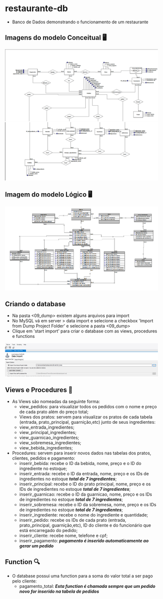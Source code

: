 # restaurante-db
- Banco de Dados demonstrando o funcionamento de um restaurante

## Imagens do modelo Conceitual 🖥
![modelo-conceitual-1](https://github.com/Emmanuelf21/restaurante-db/blob/main/01_modelo_conceitual/modelo-conceitual-1.PNG)
![modelo-conceitual-2](https://github.com/Emmanuelf21/restaurante-db/blob/main/01_modelo_conceitual/modelo-conceitual-2.PNG)

## Imagem do modelo Lógico 🖥
![modelo-logico-1](https://github.com/Emmanuelf21/restaurante-db/blob/main/02_modelo_logico/modelo-logico-1.PNG)

## Criando o database
 - Na pasta <09_dump> existem alguns arquivos para import
 - No MySQL vá em server > data import e selecione a checkbox 'Import from Dump Project Folder' e selecione a pasta <09_dump>
 - Clique em 'start import' para criar o database com as views, procedures e functions

![modelo-físico](https://github.com/Emmanuelf21/restaurante-db/blob/main/03_modelo_fisico/importar_db.PNG)

## Views e Procedures 🔎
- As Views são nomeadas da seguinte forma:
  -  view_pedidos: para visualizar todos os pedidos com o nome e preço de cada prato além do preço total;
  -  Views dos pratos: servem para visualizar os pratos de cada tabela (entrada, prato_principal, guarnição,etc) junto de seus ingredientes:
    -  view_entrada_ingredientes;
    -  view_principal_ingredientes;
    -  view_guarnicao_ingredientes;
    -  view_sobremesa_ingredientes;
    -  view_bebida_ingredientes;
- Procedures: servem para inserir novos dados nas tabelas dos pratos, clientes, pedidos e pagamento:
   -  inserir_bebida: recebe o ID da bebida, nome, preço e o ID do ingrediente no estoque;
   -  inserir_entrada: recebe o ID da entrada, nome, preço e os IDs de ingredientes no estoque <b>*total de 7 ingredientes*</b>;
   -  inserir_principal: recebe o ID do prato principal, nome, preço e os IDs de ingredientes no estoque <b>*total de 7 ingredientes*</b>;
   -  inserir_guarnicao: recebe o ID da guarnicao, nome, preço e os IDs de ingredientes no estoque <b>*total de 7 ingredientes*</b>;
   -  inserir_sobremesa: recebe o ID da sobremesa, nome, preço e os IDs de ingredientes no estoque <b>*total de 7 ingredientes*</b>;
   -  inserir_ingrediente: recebe o nome do ingrediente e quantidade;
   -  inserir_pedido: recebe os IDs de cada prato (entrada, prato_principal, guarnição,etc), ID do cliente e do funcionário que está encarregado do pedido;
   -  inserir_cliente: recebe nome, telefone e cpf;
   -  inserir_pagamento: <b>*pagamento é inserido automaticamente ao gerar um pedido*</b>

## Function 🔍
- O database possui uma function para a soma do valor total a ser pago pelo cliente:
  - pagamento_total: <b>*Esta function é chamada sempre que um pedido novo for inserido na tabela de pedidos*</b>
  
